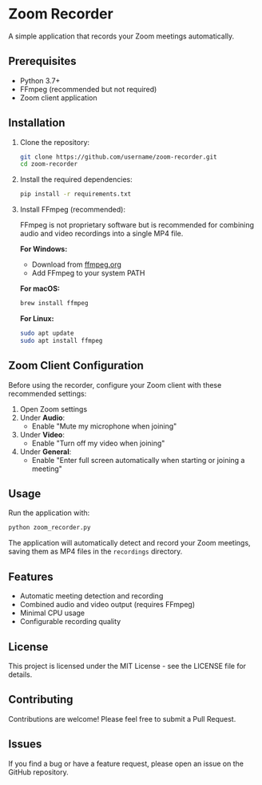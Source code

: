 # Zoom Recorder

A simple application that records your Zoom meetings automatically.

## Prerequisites

- Python 3.7+
- FFmpeg (recommended but not required)
- Zoom client application

## Installation

1. Clone the repository:
   ```bash
   git clone https://github.com/username/zoom-recorder.git
   cd zoom-recorder
   ```

2. Install the required dependencies:
   ```bash
   pip install -r requirements.txt
   ```

3. Install FFmpeg (recommended):
   
   FFmpeg is not proprietary software but is recommended for combining audio and video recordings into a single MP4 file.

   **For Windows:**
   - Download from [ffmpeg.org](https://ffmpeg.org/download.html)
   - Add FFmpeg to your system PATH

   **For macOS:**
   ```bash
   brew install ffmpeg
   ```

   **For Linux:**
   ```bash
   sudo apt update
   sudo apt install ffmpeg
   ```

## Zoom Client Configuration

Before using the recorder, configure your Zoom client with these recommended settings:

1. Open Zoom settings
2. Under **Audio**:
   - Enable "Mute my microphone when joining"
3. Under **Video**:
   - Enable "Turn off my video when joining"
4. Under **General**:
   - Enable "Enter full screen automatically when starting or joining a meeting"

## Usage

Run the application with:
```bash
python zoom_recorder.py
```

The application will automatically detect and record your Zoom meetings, saving them as MP4 files in the `recordings` directory.

## Features

- Automatic meeting detection and recording
- Combined audio and video output (requires FFmpeg)
- Minimal CPU usage
- Configurable recording quality

## License

This project is licensed under the MIT License - see the LICENSE file for details.

## Contributing

Contributions are welcome! Please feel free to submit a Pull Request.

## Issues

If you find a bug or have a feature request, please open an issue on the GitHub repository.
